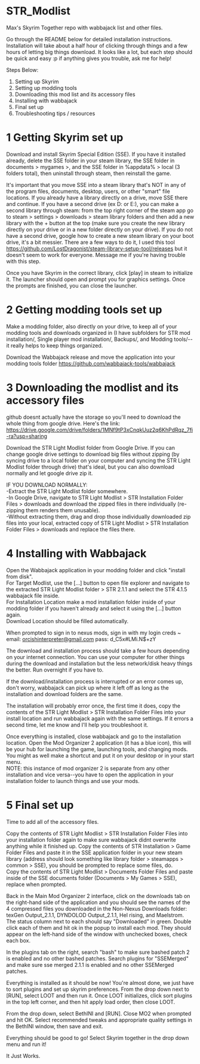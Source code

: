 # STR_Modlist
Max's Skyrim Together repo with wabbajack list and other files.

Go through the README below for detailed installation instructions. Installation will take about a half hour of clicking through things and a few hours of letting big things download. It looks like a lot, but each step should be quick and easy :p if anything gives you trouble, ask me for help!

Steps Below:
1. Setting up Skyrim
2. Setting up modding tools
3. Downloading this mod list and its accessory files
4. Installing with wabbajack
5. Final set up
6. Troubleshooting tips / resources


# 1 Getting Skyrim set up
Download and install Skyrim Special Edition (SSE). If you have it installed already, delete the SSE folder in your steam library, the SSE folder in documents > mygames >, and the SSE folder in %appdata% > local (3 folders total), then uninstall through steam, then reinstall the game.

It's important that you move SSE into a steam library that's NOT in any of the program files, documents, desktop, users, or other "smart" file locations. If you already have a library directly on a drive, move SSE there and continue. If you have a second drive (ex D: or E:), you can make a second library through steam: from the top right corner of the steam app go to steam > settings > downloads > steam library folders and then add a new library with the + button at the top (make sure you create the new library directly on your drive or in a new folder directly on your drive). If you do not have a second drive, google how to create a new steam library on your boot drive, it's a bit messier. There are a few ways to do it, I used this tool https://github.com/LostDragonist/steam-library-setup-tool/releases but it doesn't seem to work for everyone. Message me if you're having trouble with this step.

Once you have Skyrim in the correct library, click [play] in steam to initialize it. The launcher should open and prompt you for graphics settings. Once the prompts are finished, you can close the launcher.


# 2 Getting modding tools set up
Make a modding folder, also directly on your drive, to keep all of your modding tools and downloads organized in (I have subfolders for STR mod installation/, Single player mod installation/, Backups/, and Modding tools/--it really helps to keep things organized.

Download the Wabbajack release and move the application into your modding tools folder https://github.com/wabbajack-tools/wabbajack


# 3 Downloading the modlist and its accessory files
github doesnt actually have the storage so you'll need to download the whole thing from google drive. Here's the link: https://drive.google.com/drive/folders/1MNf9tP3xCnqkUuz2q6KhPdRqz_7fi-ra?usp=sharing

Download the STR Light Modlist folder from Google Drive. If you can change google drive settings to download big files without zipping (by syncing drive to a local folder on your computer and syncing the STR Light Modlist folder through drive) that's ideal, but you can also download normally and let google drive zip it.

IF YOU DOWNLOAD NORMALLY:  
-Extract the STR Light Modlist folder somewhere.  
-In Google Drive, navigate to STR Light Modlist > STR Installation Folder Files > downloads and download the zipped files in there individually (re-zipping them renders them unusable).  
-Without extracting them, drag and drop those individually downloaded zip files into your local, extracted copy of STR Light Modlist > STR Installation Folder Files > downloads and replace the files there.


# 4 Installing with Wabbajack
Open the Wabbajack application in your modding folder and click "install from disk".  
For Target Modlist, use the [...] button to open file explorer and navigate to the extracted STR Light Modlist folder > STR 2.1.1 and select the STR 4.1.5 wabbajack file inside.  
For Installation Location make a mod installation folder inside of your modding folder if you haven't already and select it using the [...] button again.  
Download Location should be filled automatically.

When prompted to sign in to nexus mods, sign in with my login creds    ~    email: orcishinterpreter@gmail.com    pass: d_C5x#LMi.N$+zY

The download and installation process should take a few hours depending on your internet connection. You can use your computer for other things during the download and installation but the less network/disk heavy things the better. Run overnight if you have to.

If the download/installation process is interrupted or an error comes up, don't worry, wabbajack can pick up where it left off as long as the installation and download folders are the same.  

The installation will probably error once, the first time it does, copy the contents of the STR Light Modlist > STR Installation Folder Files into your install location and run wabbajack again with the same settings. If it errors a second time, let me know and I'll help you troubleshoot it.

Once everything is installed, close wabbajack and go to the installation location. Open the Mod Organizer 2 application (it has a blue icon), this will be your hub for launching the
game, launching tools, and changing mods. You might as well make a shortcut and put it on your desktop or in your start menu.  
NOTE: this instance of mod organizer 2 is separate from any other installation and vice versa--you have to open the application in your installation folder to launch things and use your mods.


# 5 Final set up
Time to add all of the accessory files.

Copy the contents of STR Light Modlist > STR Installation Folder Files into your installation folder again to make sure wabbajack didnt overwrite anything while it finished up.
Copy the contents of STR Installation > Game Folder Files and paste it in the SSE application folder in your new steam library (address should look something like
library folder > steamapps > common > SSE), you should be prompted to replace some files, do.  
Copy the contents of STR Light Modlist > Documents Folder Files and paste inside of the SSE documents folder (Documents > My Games > SSE), replace when prompted.


Back in the Main Mod Organizer 2 interface, click on the downloads tab on the right-hand side of the application and you should see the names of the 4 compressed files you downloaded in the Non-Nexus Downloads folder: texGen Output_2.1.1, DYNDOLOD Output_2.1.1, Hel rising, and Maelstrom. The status column next to each should say "Downloaded" in green. Double click each of them and hit ok in the popup to install each mod. They should appear on the left-hand side of the window with unchecked boxes, check each box.

In the plugins tab on the right, search "bash" to make sure bashed patch 2 is enabled and no other bashed patches. Search plugins for "SSEMerged" and make sure sse merged 2.1.1 is enabled and no other SSEMerged patches.

Everything is installed as it should be now! You're almost done, we just have to sort plugins and set up skyrim preferences. From the drop down next to [RUN], select LOOT and then run it. Once LOOT initializes, click sort plugins in the top left corner, and then hit apply load order, then close LOOT.

From the drop down, select BethINI and [RUN]. Close MO2 when prompted and hit OK. Select recommended tweaks and appropriate quality settings in the BethINI window, then save and exit.

Everything should be good to go! Select Skyrim together in the drop down menu and run it!

It Just Works.
